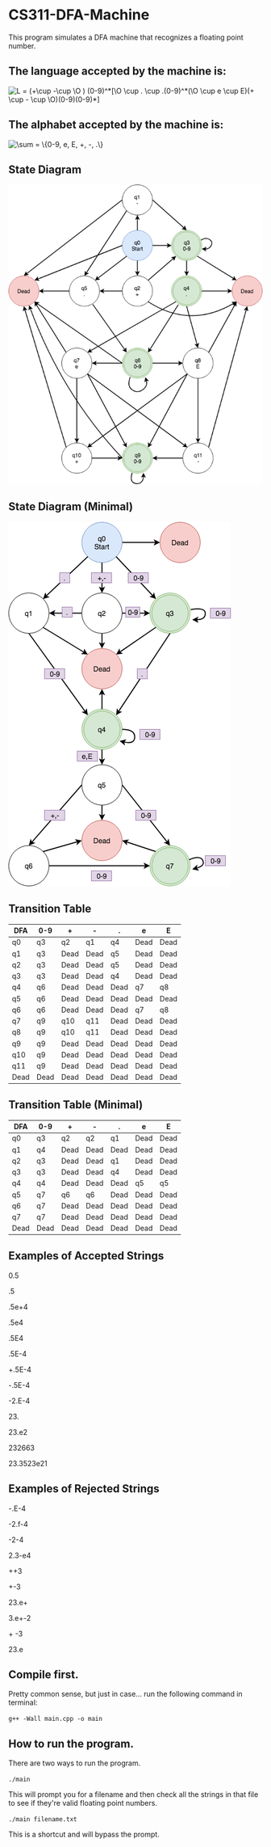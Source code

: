# CS311-DFA-Machine
This program simulates a DFA machine that recognizes a floating point number.

## The language accepted by the machine is:
<img src="https://latex.codecogs.com/gif.latex?L&space;=&space;(&plus;\cup&space;-\cup&space;\O&space;)&space;(0-9)^*[\O&space;\cup&space;.&space;\cup&space;.(0-9)^*(\O&space;\cup&space;e&space;\cup&space;E)(&plus;&space;\cup&space;-&space;\cup&space;\O)(0-9)(0-9)*]" title="L = (+\cup -\cup \O ) (0-9)^*[\O \cup . \cup .(0-9)^*(\O \cup e \cup E)(+ \cup - \cup \O)(0-9)(0-9)*]" />

## The alphabet accepted by the machine is:
<img src="https://latex.codecogs.com/gif.latex?\sum&space;=&space;\{0-9,&space;e,&space;E,&space;&plus;,&space;-,&space;.\}" title="\sum = \{0-9, e, E, +, -, .\}" />

## State Diagram
<img src="img/diagram1.png" />

## State Diagram (Minimal)
<img src="img/diagram2.png" />

## Transition Table
DFA | 0-9  | +    | -    | .    | e    | E
--- | ---- | ---- | ---- | ---- | ---- | ----
q0  | q3   | q2   | q1   | q4   | Dead | Dead
q1  | q3   | Dead | Dead | q5   | Dead | Dead
q2  | q3   | Dead | Dead | q5   | Dead | Dead
q3  | q3   | Dead | Dead | q4   | Dead | Dead
q4  | q6   | Dead | Dead | Dead | q7   | q8
q5  | q6   | Dead | Dead | Dead | Dead | Dead
q6  | q6   | Dead | Dead | Dead | q7   | q8
q7  | q9   | q10  | q11  | Dead | Dead | Dead
q8  | q9   | q10  | q11  | Dead | Dead | Dead
q9  | q9   | Dead | Dead | Dead | Dead | Dead
q10 | q9   | Dead | Dead | Dead | Dead | Dead
q11 | q9   | Dead | Dead | Dead | Dead | Dead
Dead| Dead | Dead | Dead | Dead | Dead | Dead

## Transition Table (Minimal)
DFA | 0-9  | +    | -    | .    | e    | E
--- | ---- | ---- | ---- | ---- | ---- | ----
q0  | q3   | q2   | q2   | q1   | Dead | Dead
q1  | q4   | Dead | Dead | Dead | Dead | Dead
q2  | q3   | Dead | Dead | q1   | Dead | Dead
q3  | q3   | Dead | Dead | q4   | Dead | Dead
q4  | q4   | Dead | Dead | Dead | q5   | q5
q5  | q7   | q6   | q6   | Dead | Dead | Dead
q6  | q7   | Dead | Dead | Dead | Dead | Dead
q7  | q7   | Dead | Dead | Dead | Dead | Dead
Dead| Dead | Dead | Dead | Dead | Dead | Dead

## Examples of Accepted Strings
0.5

.5

.5e+4

.5e4

.5E4

.5E-4

+.5E-4

-.5E-4

-2.E-4

23\.

23.e2

232663

23.3523e21

## Examples of Rejected Strings
-.E-4

-2.f-4

-2-4

2.3-e4

++3

+-3

23.e+

3.e+-2

\+ -3

23.e

## Compile first.
Pretty common sense, but just in case... run the following command in terminal:

`g++ -Wall main.cpp -o main`

## How to run the program.
There are two ways to run the program.

`./main`

This will prompt you for a filename and then check all the strings in that file to see if they're valid floating point numbers.

`./main filename.txt`

This is a shortcut and will bypass the prompt.
